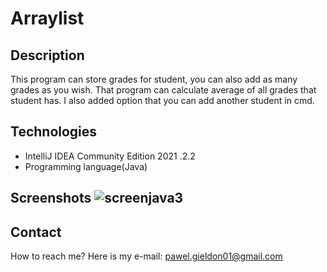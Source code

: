 # Arraylist


## Description 
This program can store grades for student, you can also add as many grades as you wish. That program can calculate average of all grades that student has. I also added option
that you can add another student in cmd.



## Technologies
* IntelliJ IDEA Community Edition 2021 .2.2
* Programming language(Java)

## Screenshots ![screenjava3](https://user-images.githubusercontent.com/93713186/146238579-ae53cf6f-0a02-4584-8092-bef19affb859.png)


## Contact
How to reach me? Here is my e-mail: pawel.gieldon01@gmail.com
